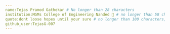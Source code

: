 ```yaml
---
name:Tejas Pramod Gathekar # No longer than 28 characters
institution:MGMs College of Engineering Nanded 🚩 # no longer than 58 characters
quote:dont loose hopes until your sure # no longer than 100 characters, avoid using quotes(") to guarantee the format remains the same.
github_user:TejasG-007
---
```







